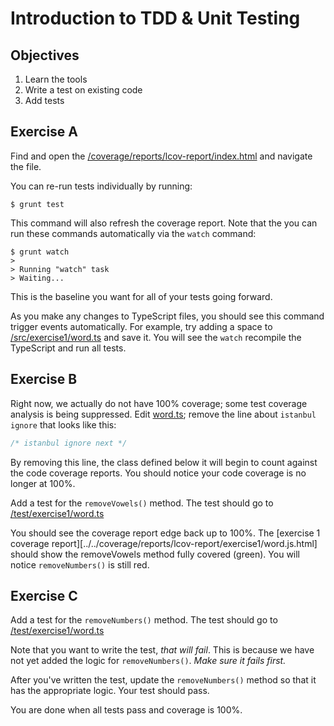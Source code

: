 # Introduction to TDD & Unit Testing

## Objectives

1. Learn the tools
2. Write a test on existing code
3. Add tests

## Exercise A

Find and open the [/coverage/reports/lcov-report/index.html](../../coverage/reports/lcov-report/index.html) and navigate
the file.

You can re-run tests individually by running:

```shell
$ grunt test
```

This command will also refresh the coverage report. Note that the you can run these commands automatically via the 
`watch` command:

```shell
$ grunt watch
>
> Running "watch" task
> Waiting...
```

This is the baseline you want for all of your tests going forward.

As you make any changes to TypeScript files, you should see this command trigger events automatically. For example, 
try adding a space to [/src/exercise1/word.ts](../../src/exercise1/word.ts) and save it. You will see the `watch` 
recompile the TypeScript and run all tests.

## Exercise B

Right now, we actually do not have 100% coverage; some test coverage analysis is being suppressed. Edit 
[word.ts](./word.ts); remove the line about `istanbul ignore` that looks like this:

```typescript
/* istanbul ignore next */
```

By removing this line, the class defined below it will begin to count against the code coverage reports. You should notice
your code coverage is no longer at 100%.

Add a test for the `removeVowels()` method. The test should go to [/test/exercise1/word.ts](../../test/exercise1/word.ts)

You should see the coverage report edge back up to 100%. The 
[exercise 1 coverage report][../../coverage/reports/lcov-report/exercise1/word.js.html] should show the removeVowels 
method fully covered (green). You will notice `removeNumbers()` is still red.

## Exercise C

Add a test for the `removeNumbers()` method. The test should go to [/test/exercise1/word.ts](../../test/exercise1/word.ts)

Note that you want to write the test, *that will fail*. This is because we have not yet added the logic for `removeNumbers()`.
*Make sure it fails first.*

After you've written the test, update the `removeNumbers()` method so that it has the appropriate logic. Your test 
should pass.

You are done when all tests pass and coverage is 100%.
